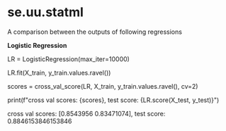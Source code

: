 # se.uu.statml

A comparison between the outputs of following regressions

**Logistic Regression**

LR = LogisticRegression(max_iter=10000)

LR.fit(X_train, y_train.values.ravel())

scores = cross_val_score(LR, X_train, y_train.values.ravel(), cv=2)

print(f"cross val scores: {scores}, test score: {LR.score(X_test, y_test)}")

cross val scores: [0.8543956  0.83471074], test score: 0.8846153846153846
